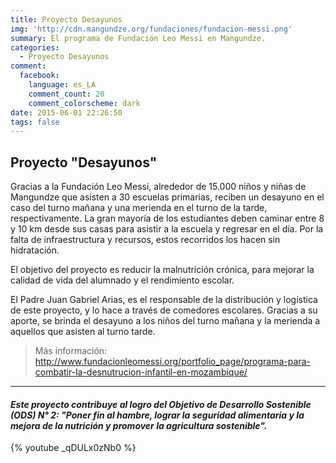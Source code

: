 ```yaml
---
title: Proyecto Desayunos
img: 'http://cdn.mangundze.org/fundaciones/fundacion-messi.png'
summary: El programa de Fundación Leo Messi en Mangundze.
categories:
  - Proyecto Desayunos
comment:
  facebook:
    language: es_LA
    comment_count: 20
    comment_colorscheme: dark
date: 2015-06-01 22:26:50
tags: false
---
```


## Proyecto "Desayunos"

Gracias a la Fundación Leo Messi, alrededor de 15.000 niños y niñas de Mangundze que asisten a 30 escuelas primarias, reciben un desayuno en el caso del turno mañana y una merienda en el turno de la tarde, respectivamente. La gran mayoría de los estudiantes deben caminar entre 8 y 10 km desde sus casas para asistir a la escuela y regresar en el día. Por la falta de infraestructura y recursos, estos recorridos los hacen sin hidratación.

El objetivo del proyecto es reducir la malnutrición crónica, para mejorar la calidad de vida del alumnado y el rendimiento escolar.

El Padre Juan Gabriel Arias, es el responsable de la distribución y logística de este proyecto, y lo hace a través de comedores escolares. Gracias a su aporte, se brinda el desayuno a los niños del turno mañana y la merienda a aquellos que asisten al turno tarde.

> Más información: http://www.fundacionleomessi.org/portfolio_page/programa-para-combatir-la-desnutrucion-infantil-en-mozambique/

***

#### **_Este proyecto contribuye al logro del Objetivo de Desarrollo Sostenible (ODS) N° 2: "Poner fin al hambre, lograr la seguridad alimentaria y la mejora de la nutrición y promover la agricultura sostenible"._**


{% youtube _qDULx0zNb0 %}
